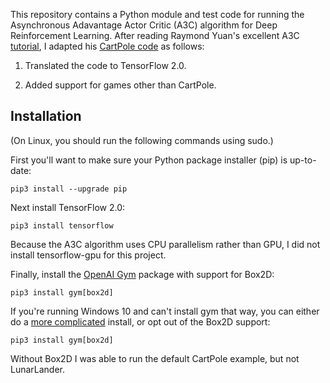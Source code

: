 This repository contains a Python module and test code for running the Asynchronous Adavantage Actor Critic (A3C) algorithm 
for Deep Reinforcement Learning.  After reading Raymond Yuan's excellent A3C
[tutorial](https://medium.com/tensorflow/deep-reinforcement-learning-playing-cartpole-through-asynchronous-advantage-actor-critic-a3c-7eab2eea5296),
I adapted his [CartPole code](https://github.com/tensorflow/models/blob/master/research/a3c_blogpost/a3c_cartpole.py) as follows:

1. Translated the code to TensorFlow 2.0.

2. Added support for games other than CartPole.

## Installation

(On Linux, you should run the following commands using sudo.)

First you'll want to make sure your Python package installer (pip) is up-to-date:

```pip3 install --upgrade pip```

Next install TensorFlow 2.0:

```pip3 install tensorflow```

Because the A3C algorithm uses CPU parallelism rather than GPU, I did not install tensorflow-gpu for this project.

Finally, install the [OpenAI Gym](https://gym.openai.com) package with support for Box2D:

```pip3 install gym[box2d]```

If you're running Windows 10 and can't install gym that way, you can either do a 
[more complicated](https://medium.com/@sayanmndl21/install-openai-gym-with-box2d-and-mujoco-in-windows-10-e25ee9b5c1d5)
install, or opt out of the Box2D support:

```pip3 install gym[box2d]```

Without Box2D I was able to run the default CartPole example, but not LunarLander.
